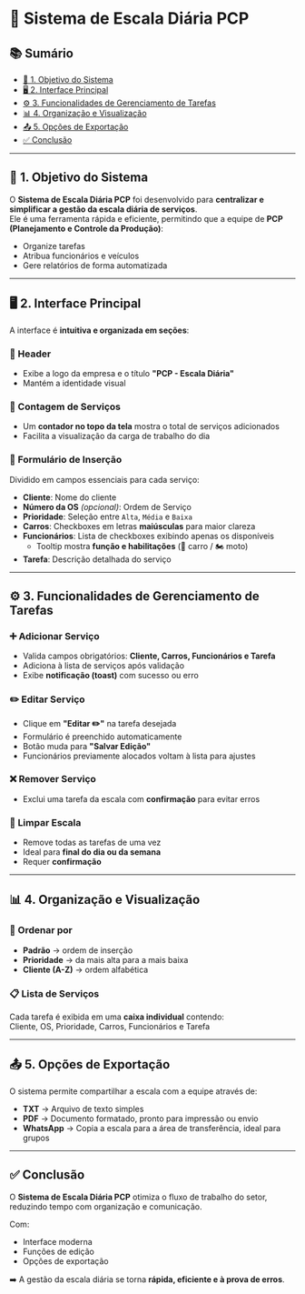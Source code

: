 # 📌 Sistema de Escala Diária PCP

## 📚 Sumário
- [🎯 1. Objetivo do Sistema](#-1-objetivo-do-sistema)
- [🖥️ 2. Interface Principal](#️-2-interface-principal)
- [⚙️ 3. Funcionalidades de Gerenciamento de Tarefas](#️-3-funcionalidades-de-gerenciamento-de-tarefas)
- [📊 4. Organização e Visualização](#-4-organização-e-visualização)
- [📤 5. Opções de Exportação](#-5-opções-de-exportação)
- [✅ Conclusão](#-conclusão)

---

## 🎯 1. Objetivo do Sistema
O **Sistema de Escala Diária PCP** foi desenvolvido para **centralizar e simplificar a gestão da escala diária de serviços**.  
Ele é uma ferramenta rápida e eficiente, permitindo que a equipe de **PCP (Planejamento e Controle da Produção)**:

- Organize tarefas
- Atribua funcionários e veículos
- Gere relatórios de forma automatizada

---

## 🖥️ 2. Interface Principal
A interface é **intuitiva e organizada em seções**:

### 🔹 Header
- Exibe a logo da empresa e o título **"PCP - Escala Diária"**  
- Mantém a identidade visual

### 🔹 Contagem de Serviços
- Um **contador no topo da tela** mostra o total de serviços adicionados  
- Facilita a visualização da carga de trabalho do dia

### 🔹 Formulário de Inserção
Dividido em campos essenciais para cada serviço:

- **Cliente**: Nome do cliente  
- **Número da OS** *(opcional)*: Ordem de Serviço  
- **Prioridade**: Seleção entre `Alta`, `Média` e `Baixa`  
- **Carros**: Checkboxes em letras **maiúsculas** para maior clareza  
- **Funcionários**: Lista de checkboxes exibindo apenas os disponíveis  
  - Tooltip mostra **função e habilitações** (🚗 carro / 🏍️ moto)  
- **Tarefa**: Descrição detalhada do serviço  

---

## ⚙️ 3. Funcionalidades de Gerenciamento de Tarefas

### ➕ Adicionar Serviço
- Valida campos obrigatórios: **Cliente, Carros, Funcionários e Tarefa**  
- Adiciona à lista de serviços após validação  
- Exibe **notificação (toast)** com sucesso ou erro  

### ✏️ Editar Serviço
- Clique em **"Editar ✏️"** na tarefa desejada  
- Formulário é preenchido automaticamente  
- Botão muda para **"Salvar Edição"**  
- Funcionários previamente alocados voltam à lista para ajustes  

### ❌ Remover Serviço
- Exclui uma tarefa da escala com **confirmação** para evitar erros  

### 🧹 Limpar Escala
- Remove todas as tarefas de uma vez  
- Ideal para **final do dia ou da semana**  
- Requer **confirmação**  

---

## 📊 4. Organização e Visualização

### 🔽 Ordenar por
- **Padrão** → ordem de inserção  
- **Prioridade** → da mais alta para a mais baixa  
- **Cliente (A-Z)** → ordem alfabética  

### 📋 Lista de Serviços
Cada tarefa é exibida em uma **caixa individual** contendo:  
Cliente, OS, Prioridade, Carros, Funcionários e Tarefa  

---

## 📤 5. Opções de Exportação
O sistema permite compartilhar a escala com a equipe através de:

- **TXT** → Arquivo de texto simples  
- **PDF** → Documento formatado, pronto para impressão ou envio  
- **WhatsApp** → Copia a escala para a área de transferência, ideal para grupos  

---

## ✅ Conclusão
O **Sistema de Escala Diária PCP** otimiza o fluxo de trabalho do setor, reduzindo tempo com organização e comunicação.  

Com:
- Interface moderna  
- Funções de edição  
- Opções de exportação  

➡️ A gestão da escala diária se torna **rápida, eficiente e à prova de erros**.  

